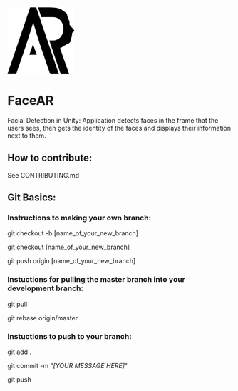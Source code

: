 <img src="/docs/img/facear_logo.png" alt="Logo" height="150" width="150"/>

# FaceAR

Facial Detection in Unity: Application detects faces in the frame that the users sees, then gets the identity of the faces and displays their information next to them.

## How to contribute:

See CONTRIBUTING.md

## Git Basics:

### **Instructions to making your own branch:**

git checkout -b [name_of_your_new_branch]

git checkout [name_of_your_new_branch]

git push origin [name_of_your_new_branch]


### **Instuctions for pulling the master branch into your development branch:**

git pull

git rebase origin/master

### **Instuctions to push to your branch:**

git add .

git commit -m "*[YOUR MESSAGE HERE]*"

git push
